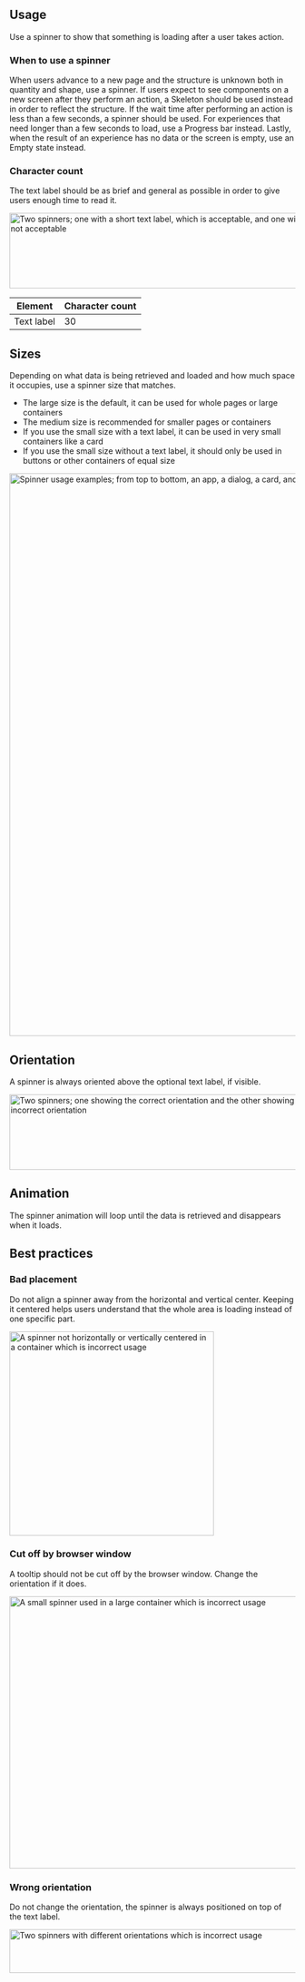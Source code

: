 ## Usage

Use a spinner to show that something is loading after a user takes action.

### When to use a spinner

When users advance to a new page and the structure is unknown both in quantity 
and shape, use a spinner. If users expect to see components on a new screen 
after they perform an action, a Skeleton should be used instead in order to 
reflect the structure. If the wait time after performing an action is less than 
a few seconds, a spinner should be used. For experiences that need longer than a 
few seconds to load, use a Progress bar instead. Lastly, when the result of an 
experience has no data or the screen is empty, use an Empty state instead.

### Character count

The text label should be as brief and general as possible in order to give users 
enough time to read it.

<uxdot-example width-adjustment="721px">
  <img src="../spinner-text-label.png"
        alt="Two spinners; one with a short text label, which is acceptable, and one with a very long text label which is not acceptable"
        width="721"
        height="133">
</uxdot-example>

<rh-table>
  <table>
    <thead>
      <tr>
        <th scope="col" data-label="Element">Element</th>
        <th scope="col" data-label="Character count">Character count</th>
      </tr>
    </thead>
    <tbody>
      <tr>
        <td data-label="Element">Text label</td>
        <td data-label="Character count">30</td>
      </tr>
    </tbody>
  </table>
</rh-table>


## Sizes

Depending on what data is being retrieved and loaded and how much space it 
occupies, use a spinner size that matches.

- The large size is the default, it can be used for whole pages or large containers
- The medium size is recommended for smaller pages or containers
- If you use the small size with a text label, it can be used in very small containers like a card
- If you use the small size without a text label, it should only be used in buttons or other containers of equal size

<uxdot-example width-adjustment="992px" variant="full" alignment="left" no-border>
  <img src="../spinner-examples.png"
        alt="Spinner usage examples; from top to bottom, an app, a dialog, a card, and a 
button showing spinners of various sizes with and without text labels"
        width="992"
        height="992">
</uxdot-example>


## Orientation

A spinner is always oriented above the optional text label, if visible.

<uxdot-example width-adjustment="583px">
  <img src="../spinner-orientation.png"
        alt="Two spinners; one showing the correct orientation and the other showing an incorrect orientation"
        width="583"
        height="133">
</uxdot-example>


## Animation

The spinner animation will loop until the data is retrieved and disappears when 
it loads.

## Best practices

### Bad placement

Do not align a spinner away from the horizontal and vertical center. Keeping it 
centered helps users understand that the whole area is loading instead of one 
specific part.

<uxdot-example width-adjustment="360px" danger>
  <img src="../spinner-best-practice-1.png"
        alt="A spinner not horizontally or vertically centered in a container which is incorrect usage"
        width="360"
        height="360">
</uxdot-example>


### Cut off by browser window

A tooltip should not be cut off by the browser window. Change the orientation if 
it does.

<uxdot-example width-adjustment="768px" danger>
  <img src="../spinner-best-practice-2.png"
        alt="A small spinner used in a large container which is incorrect usage"
        width="768"
        height="480">
</uxdot-example>


### Wrong orientation

Do not change the orientation, the spinner is always positioned on top of the 
text label.

<uxdot-example width-adjustment="583px" danger>
  <img src="../spinner-best-practice-3.png"
        alt="Two spinners with different orientations which is incorrect usage"
        width="583"
        height="77">
</uxdot-example>
